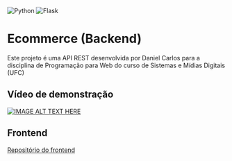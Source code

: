![Python](https://img.shields.io/badge/python-red)
![Flask](https://img.shields.io/badge/python-purple)

# Ecommerce (Backend)
Este projeto é uma API REST desenvolvida por Daniel Carlos para a disciplina de Programação para Web do curso de Sistemas e Mídias Digitais (UFC)

## Vídeo de demonstração
[![IMAGE ALT TEXT HERE](https://img.youtube.com/vi/UsSbmPiXq-Q/0.jpg)](https://www.youtube.com/watch?v=UsSbmPiXq-Q)

## Frontend
[Repositório do frontend](https://github.com/daniel-carlos/prog-web-frontend)